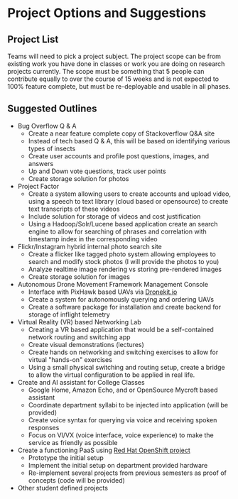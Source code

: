 # Project Options and Suggestions

## Project List

Teams will need to pick a project subject.  The project scope can be from existing work you have done in classes or work you are doing on research projects currently.  The scope must be something that 5 people can contribute equally to over the course of 15 weeks and is not expected to 100% feature complete, but must be re-deployable and usable in all phases.

## Suggested Outlines

* Bug Overflow Q & A
  * Create a near feature complete copy of Stackoverflow Q&A site
  * Instead of tech based Q & A, this will be based on identifying various types of insects
  * Create user accounts and profile post questions, images, and answers
  * Up and Down vote questions, track user points
  * Create storage solution for photos
* Project Factor
  * Create a system allowing users to create accounts and upload video, using a speech to text library (cloud based or opensource) to create text transcripts of these videos
  * Include solution for storage of videos and cost justification
  * Using a Hadoop/Solr/Lucene based application create an search engine to allow for searching of phrases and correlation with timestamp index in the corresponding video
* Flickr/Instagram hybrid internal photo search site
  * Create a flicker like tagged photo system allowing employees to search and modify stock photos (I will provide the photos to you)
  * Analyze realtime image rendering vs storing pre-rendered images
  * Create storage solution for images
* Autonomous Drone Movement Framework Management Console
  * Interface with PixHawk based UAVs via [Dronekit.io](https://dronekit.io "Dronekit.io webpage")
  * Create a system for autonomously querying and ordering UAVs
  * Create a software package for installation and create backend for storage of inflight telemetry
* Virtual Reality (VR) based Networking Lab
  * Creating a VR based application that would be a self-contained network routing and switching app
  * Create visual demonstrations (lectures)
  * Create hands on networking and switching exercises to allow for virtual "hands-on" exercises
  * Using a small physical switching and routing setup, create a bridge to allow the virtual configuration to be applied in real life.
* Create and AI assistant for College Classes
  * Google Home, Amazon Echo, and or OpenSource Mycroft based assistant
  * Coordinate department syllabi to be injected into application (will be provided)
  * Create voice syntax for querying via voice and receiving spoken responses
  * Focus on VI/VX (voice interface, voice experience) to make the service as friendly as possible
* Create a functioning PaaS using [Red Hat OpenShift project](https://www.openshift.com/ "Red Hat OpenShift")
  * Prototype the initial setup
  * Implement the initial setup on department provided hardware
  * Re-implement several projects from previous semesters as proof of concepts (code will be provided)
* Other student defined projects
